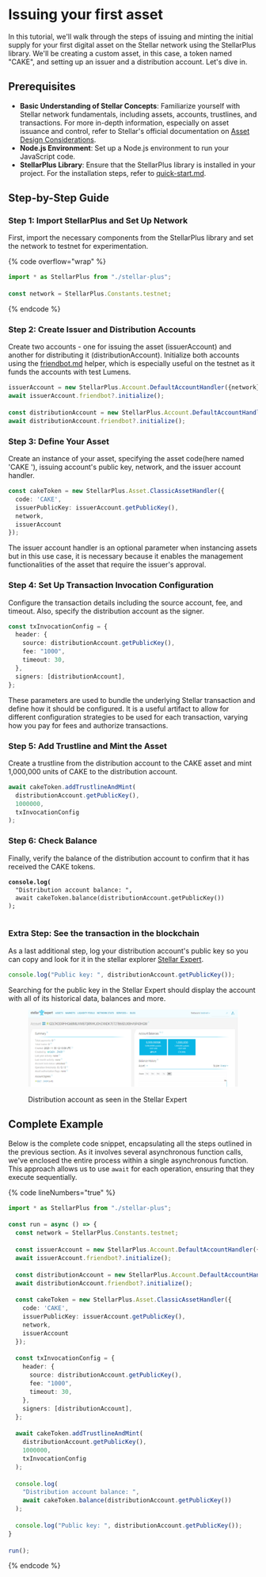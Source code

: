 # Issuing your first asset

In this tutorial, we'll walk through the steps of issuing and minting the initial supply for your first digital asset on the Stellar network using the StellarPlus library. We'll be creating a custom asset, in this case, a token named "CAKE", and setting up an issuer and a distribution account. Let's dive in.

## Prerequisites

* **Basic Understanding of Stellar Concepts**: Familiarize yourself with Stellar network fundamentals, including assets, accounts, trustlines, and transactions. For more in-depth information, especially on asset issuance and control, refer to Stellar's official documentation on [Asset Design Considerations](https://developers.stellar.org/docs/issuing-assets/control-asset-access).
* **Node.js Environment**: Set up a Node.js environment to run your JavaScript code.&#x20;
* **StellarPlus Library**: Ensure that the StellarPlus library is installed in your project. For the installation steps, refer to [quick-start.md](../quick-start.md "mention").

## Step-by-Step Guide

### Step 1: Import StellarPlus and Set Up Network

First, import the necessary components from the StellarPlus library and set the network to testnet for experimentation.

{% code overflow="wrap" %}
```typescript
import * as StellarPlus from "./stellar-plus";

const network = StellarPlus.Constants.testnet;
```
{% endcode %}

### Step 2: Create Issuer and Distribution Accounts

Create two accounts - one for issuing the asset (issuerAccount) and another for distributing it (distributionAccount). Initialize both accounts using the [friendbot.md](../reference/account/helpers/friendbot.md "mention") helper, which is especially useful on the testnet as it funds the accounts with test Lumens.

```typescript
issuerAccount = new StellarPlus.Account.DefaultAccountHandler({network});
await issuerAccount.friendbot?.initialize();

const distributionAccount = new StellarPlus.Account.DefaultAccountHandler({network});
await distributionAccount.friendbot?.initialize();
```

### Step 3: Define Your Asset

Create an instance of your asset, specifying the asset code(here named 'CAKE '), issuing account's public key, network, and the issuer account handler.&#x20;

```typescript
const cakeToken = new StellarPlus.Asset.ClassicAssetHandler({
  code: 'CAKE',
  issuerPublicKey: issuerAccount.getPublicKey(),
  network,
  issuerAccount
});
```

The issuer account handler is an optional parameter when instancing assets but in this use case, it is necessary because it enables the management functionalities of the asset that require the issuer's approval.

### Step 4: Set Up Transaction Invocation Configuration

Configure the transaction details including the source account, fee, and timeout. Also, specify the distribution account as the signer.

```typescript
const txInvocationConfig = {
  header: {
    source: distributionAccount.getPublicKey(),
    fee: "1000",
    timeout: 30,
  },
  signers: [distributionAccount],
};
```

These parameters are used to bundle the underlying Stellar transaction and define how it should be configured. It is a useful artifact to allow for different configuration strategies to be used for each transaction, varying how you pay for fees and authorize transactions.

### Step 5: Add Trustline and Mint the Asset

Create a trustline from the distribution account to the CAKE asset and mint 1,000,000 units of CAKE to the distribution account.

```typescript
await cakeToken.addTrustlineAndMint(
  distributionAccount.getPublicKey(),
  1000000,
  txInvocationConfig
);
```

### Step 6: Check Balance

Finally, verify the balance of the distribution account to confirm that it has received the CAKE tokens.

<pre class="language-typescript"><code class="lang-typescript"><strong>console.log(
</strong>  "Distribution account balance: ",
  await cakeToken.balance(distributionAccount.getPublicKey())
);

</code></pre>

### Extra Step: See the transaction in the blockchain

As a last additional step, log your distribution account's public key so you can copy and look for it in the stellar explorer [Stellar Expert](https://stellar.expert/explorer/testnet/).

```typescript
console.log("Public key: ", distributionAccount.getPublicKey());
```

Searching for the public key in the Stellar Expert should display the account with all of its historical data, balances and more.

<figure><img src="../.gitbook/assets/image.png" alt=""><figcaption><p>Distribution account as seen in the Stellar Expert</p></figcaption></figure>

## Complete Example

Below is the complete code snippet, encapsulating all the steps outlined in the previous section. As it involves several asynchronous function calls, we've enclosed the entire process within a single asynchronous function. This approach allows us to use `await` for each operation, ensuring that they execute sequentially.

{% code lineNumbers="true" %}
```typescript
import * as StellarPlus from "./stellar-plus";

const run = async () => {
  const network = StellarPlus.Constants.testnet;
  
  const issuerAccount = new StellarPlus.Account.DefaultAccountHandler({network});
  await issuerAccount.friendbot?.initialize();
  
  const distributionAccount = new StellarPlus.Account.DefaultAccountHandler({network});
  await distributionAccount.friendbot?.initialize();
  
  const cakeToken = new StellarPlus.Asset.ClassicAssetHandler({
    code: 'CAKE',
    issuerPublicKey: issuerAccount.getPublicKey(),
    network,
    issuerAccount
  });
  
  const txInvocationConfig = {
    header: {
      source: distributionAccount.getPublicKey(),
      fee: "1000",
      timeout: 30,
    },
    signers: [distributionAccount],
  };
  
  await cakeToken.addTrustlineAndMint(
    distributionAccount.getPublicKey(),
    1000000,
    txInvocationConfig
  );
  
  console.log(
    "Distribution account balance: ",
    await cakeToken.balance(distributionAccount.getPublicKey())
  );
  
  console.log("Public key: ", distributionAccount.getPublicKey());
}

run();
```
{% endcode %}
